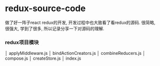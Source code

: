 # redux-source-code

做了好一阵子react redux的开发, 开发过程中也大致看了看redux的源码. 很简略, 很强大, 学到了很多, 所以记录分享一下对源码的理解.

### redux项目模块
│  applyMiddleware.js
│  bindActionCreators.js
│  combineReducers.js
│  compose.js
│  createStore.js
│  index.js
